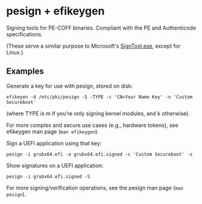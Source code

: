 # pesign + efikeygen

Signing tools for PE-COFF binaries.  Compliant with the PE and Authenticode
specifications.

(These serve a similar purpose to Microsoft's
[SignTool.exe](http://msdn.microsoft.com/en-us/library/8s9b9yaz%28v=vs.80%29.aspx),
except for Linux.)

## Examples

Generate a key for use with pesign, stored on disk:

```
efikeyen -d /etc/pki/pesign -S -TYPE -c 'CN=Your Name Key' -n 'Custom Secureboot'
```

(where TYPE is m if you're only signing kernel modules, and k otherwise).

For more complex and secure use cases (e.g., hardware tokens), see
efikeygen man page (`man efikeygen`).

Sign a UEFI application using that key:

```
pesign -i grubx64.efi -o grubx64.efi.signed -c 'Custom Secureboot' -s
```

Show signatures on a UEFI application:

```
pesign -i grubx64.efi.signed -S
```

For more signing/verification operations, see the pesign man page (`man
pesign`).
